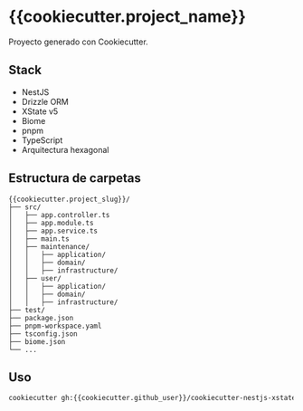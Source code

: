 # {{cookiecutter.project_name}}

Proyecto generado con Cookiecutter.

## Stack
- NestJS
- Drizzle ORM
- XState v5
- Biome
- pnpm
- TypeScript
- Arquitectura hexagonal

## Estructura de carpetas

```
{{cookiecutter.project_slug}}/
├── src/
│   ├── app.controller.ts
│   ├── app.module.ts
│   ├── app.service.ts
│   ├── main.ts
│   ├── maintenance/
│   │   ├── application/
│   │   ├── domain/
│   │   ├── infrastructure/
│   ├── user/
│   │   ├── application/
│   │   ├── domain/
│   │   ├── infrastructure/
├── test/
├── package.json
├── pnpm-workspace.yaml
├── tsconfig.json
├── biome.json
└── ...
```

## Uso

```bash
cookiecutter gh:{{cookiecutter.github_user}}/cookiecutter-nestjs-xstate-drizzle
```

